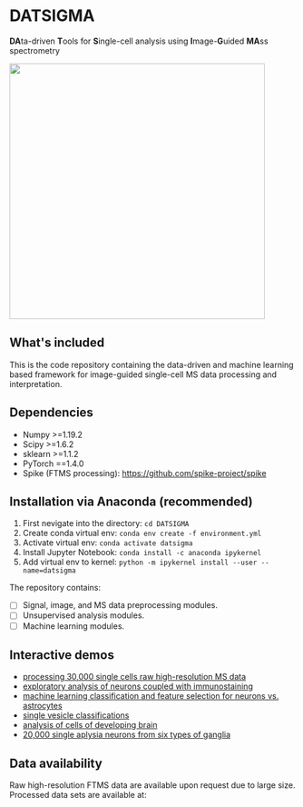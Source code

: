 # DATSIGMA
**DA**ta-driven **T**ools for **S**ingle-cell analysis using **I**mage-**G**uided **MA**ss spectrometry

<p >
  <img src="https://github.com/richardxie1119/DATSIGMA/blob/main/DATSIGMA_logo.png" /width="450"> 
</p>

## What's included
This is the code repository containing the data-driven and machine learning based framework for image-guided single-cell MS data processing and interpretation.


## Dependencies
- Numpy >=1.19.2
- Scipy >=1.6.2
- sklearn >=1.1.2 
- PyTorch ==1.4.0
- Spike (FTMS processing): https://github.com/spike-project/spike

## Installation via Anaconda (recommended)
1. First nevigate into the directory: `cd DATSIGMA`
2. Create conda virtual env: `conda env create -f environment.yml`
3. Activate virtual env: `conda activate datsigma`
4. Install Jupyter Notebook: `conda install -c anaconda ipykernel`
5. Add virtual env to kernel: `python -m ipykernel install --user --name=datsigma`

The repository contains:
- [ ] Signal, image, and MS data preprocessing modules.
- [ ] Unsupervised analysis modules.
- [ ] Machine learning modules.

## Interactive demos
- [processing 30,000 single cells raw high-resolution MS data](https://github.com/richardxie1119/DATSIGMA/blob/main/tutorial/reanalysis_30k_raw.ipynb)
- [exploratory analysis of neurons coupled with immunostaining](https://github.com/richardxie1119/DATSIGMA/blob/main/tutorial/scms_immunostain.ipynb)
- [machine learning classification and feature selection for neurons vs. astrocytes](https://github.com/richardxie1119/DATSIGMA/blob/main/tutorial/ICC_neuron_vs_astro.ipynb)
- [single vesicle classifications](https://github.com/richardxie1119/DATSIGMA/blob/main/tutorial/vesicle_classification.ipynb)
- [analysis of cells of developing brain](https://github.com/richardxie1119/DATSIGMA/blob/main/tutorial/developing_brain.ipynb)
- [20,000 single aplysia neurons from six types of ganglia](https://github.com/richardxie1119/DATSIGMA/blob/main/tutorial/supervised_aplysia.ipynb)

## Data availability
Raw high-resolution FTMS data are available upon request due to large size. Processed data sets are available at:
